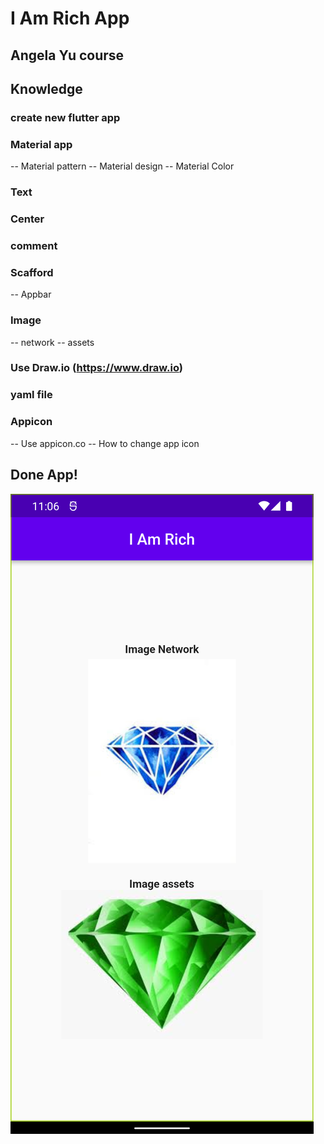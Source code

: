# I Am Rich App
## Angela Yu course
## Knowledge
### create new flutter app
### Material app
-- Material pattern
-- Material design
-- Material Color
### Text
### Center
### comment
### Scafford
-- Appbar
### Image
-- network
-- assets
### Use Draw.io (https://www.draw.io)
### yaml file
### Appicon
-- Use appicon.co
-- How to change app icon

## Done App!
![UI](/flutter_01.png)

